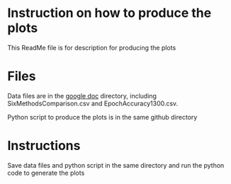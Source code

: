 # Instruction on how to produce the plots
This ReadMe file is for description for producing the plots

# Files
Data files are in the [google doc](https://drive.google.com/drive/folders/1G_ied9kMbcJTt_ZNWWN67SAkggFISNGT) directory, including SixMethodsComparison.csv and EpochAccuracy1300.csv.

Python script to produce the plots is in the same github directory

# Instructions
Save data files and python script in the same directory and run the python code to generate the plots
